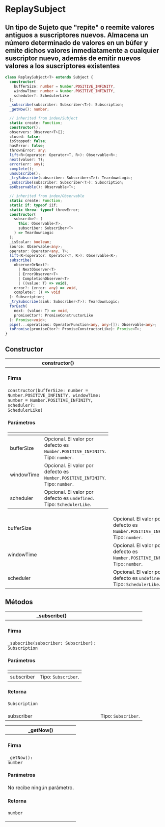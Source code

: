 # ReplaySubject

## Un tipo de Sujeto que "repite" o reemite valores antiguos a suscriptores nuevos. Almacena un número determinado de valores en un búfer y emite dichos valores inmediatamente a cualquier suscriptor nuevo, además de emitir nuevos valores a los suscriptores existentes

```typescript
class ReplaySubject<T> extends Subject {
  constructor(
    bufferSize: number = Number.POSITIVE_INFINITY,
    windowTime: number = Number.POSITIVE_INFINITY,
    scheduler?: SchedulerLike
  );
  _subscribe(subscriber: Subscriber<T>): Subscription;
  _getNow(): number;

  // inherited from index/Subject
  static create: Function;
  constructor();
  observers: Observer<T>[];
  closed: false;
  isStopped: false;
  hasError: false;
  thrownError: any;
  lift<R>(operator: Operator<T, R>): Observable<R>;
  next(value?: T);
  error(err: any);
  complete();
  unsubscribe();
  _trySubscribe(subscriber: Subscriber<T>): TeardownLogic;
  _subscribe(subscriber: Subscriber<T>): Subscription;
  asObservable(): Observable<T>;

  // inherited from index/Observable
  static create: Function;
  static if: typeof iif;
  static throw: typeof throwError;
  constructor(
    subscribe?: (
      this: Observable<T>,
      subscriber: Subscriber<T>
    ) => TeardownLogic
  );
  _isScalar: boolean;
  source: Observable<any>;
  operator: Operator<any, T>;
  lift<R>(operator: Operator<T, R>): Observable<R>;
  subscribe(
    observerOrNext?:
      | NextObserver<T>
      | ErrorObserver<T>
      | CompletionObserver<T>
      | ((value: T) => void),
    error?: (error: any) => void,
    complete?: () => void
  ): Subscription;
  _trySubscribe(sink: Subscriber<T>): TeardownLogic;
  forEach(
    next: (value: T) => void,
    promiseCtor?: PromiseConstructorLike
  ): Promise<void>;
  pipe(...operations: OperatorFunction<any, any>[]): Observable<any>;
  toPromise(promiseCtor?: PromiseConstructorLike): Promise<T>;
}
```

## Constructor

| constructor()                                                                                                                                                                                                                                                                                                                                                                                                                                                                                                                                                                                                                                                                                       |                                                                               |
| --------------------------------------------------------------------------------------------------------------------------------------------------------------------------------------------------------------------------------------------------------------------------------------------------------------------------------------------------------------------------------------------------------------------------------------------------------------------------------------------------------------------------------------------------------------------------------------------------------------------------------------------------------------------------------------------------- | ----------------------------------------------------------------------------- |
| <h4>Firma</h4><p><code>constructor(bufferSize: number = Number.POSITIVE_INFINITY, windowTime: number = Number.POSITIVE_INFINITY, scheduler?: SchedulerLike)</code></p><h4>Parámetros</h4><table data-header-hidden><thead><tr><th></th><th></th></tr></thead><tbody><tr><td>bufferSize</td><td>Opcional. El valor por defecto es <code>Number.POSITIVE_INFINITY</code>. Tipo: <code>number</code>.</td></tr><tr><td>windowTime</td><td>Opcional. El valor por defecto es <code>Number.POSITIVE_INFINITY</code>. Tipo: <code>number</code>.</td></tr><tr><td>scheduler</td><td>Opcional. El valor por defecto es <code>undefined</code>. Tipo: <code>SchedulerLike</code>.</td></tr></tbody></table> |                                                                               |
| bufferSize                                                                                                                                                                                                                                                                                                                                                                                                                                                                                                                                                                                                                                                                                          | Opcional. El valor por defecto es `Number.POSITIVE_INFINITY`. Tipo: `number`. |
| windowTime                                                                                                                                                                                                                                                                                                                                                                                                                                                                                                                                                                                                                                                                                          | Opcional. El valor por defecto es `Number.POSITIVE_INFINITY`. Tipo: `number`. |
| scheduler                                                                                                                                                                                                                                                                                                                                                                                                                                                                                                                                                                                                                                                                                           | Opcional. El valor por defecto es `undefined`. Tipo: `SchedulerLike`.         |

## Métodos

| \_subscribe()                                                                                                                                                                                                                                                                                                       |                     |
| ------------------------------------------------------------------------------------------------------------------------------------------------------------------------------------------------------------------------------------------------------------------------------------------------------------------- | ------------------- |
| <h4>Firma</h4><p><code>_subscribe(subscriber: Subscriber): Subscription</code></p><h4>Parámetros</h4><table data-header-hidden><thead><tr><th></th><th></th></tr></thead><tbody><tr><td>subscriber</td><td>Tipo: <code>Subscriber</code>.</td></tr></tbody></table><h4>Retorna</h4><p><code>Subscription</code></p> |                     |
| subscriber                                                                                                                                                                                                                                                                                                          | Tipo: `Subscriber`. |

| \_getNow()                                                                                                                                         |
| -------------------------------------------------------------------------------------------------------------------------------------------------- |
| <h4>Firma</h4><p><code>_getNow(): number</code></p><h4>Parámetros</h4><p>No recibe ningún parámetro.</p><h4>Retorna</h4><p><code>number</code></p> |
